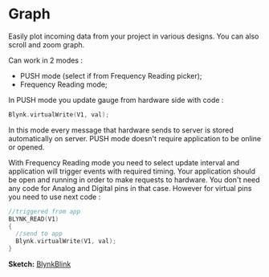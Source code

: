 # Graph

Easily plot incoming data from your project in various designs. You can also scroll and zoom graph.

Can work in 2 modes :

* PUSH mode \(select if from Frequency Reading picker\);
* Frequency Reading mode;

In PUSH mode you update gauge from hardware side with code :

```cpp
Blynk.virtualWrite(V1, val);
```

In this mode every message that hardware sends to server is stored automatically on server. PUSH mode doesn't require application to be online or opened.

With Frequency Reading mode you need to select update interval and application will trigger events with required timing. Your application should be open and running in order to make requests to hardware. You don't need any code for Analog and Digital pins in that case. However for virtual pins you need to use next code :

```cpp
//triggered from app
BLYNK_READ(V1)
{
  //send to app
  Blynk.virtualWrite(V1, val);
}
```

**Sketch:** [BlynkBlink](https://github.com/blynkkk/blynk-library/blob/master/examples/GettingStarted/BlynkBlink/BlynkBlink.ino)

